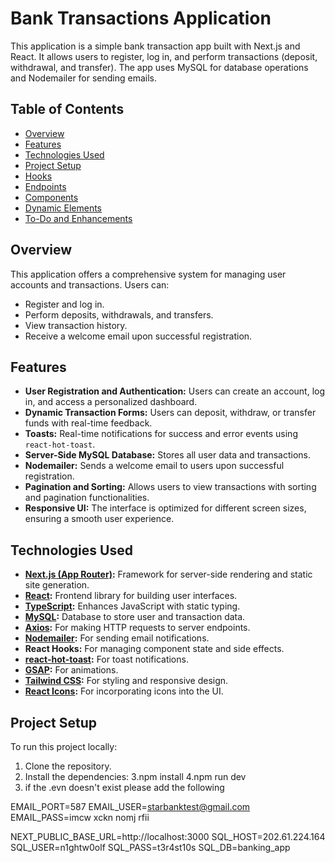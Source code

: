 # Bank Transactions Application

This application is a simple bank transaction app built with Next.js and React. It allows users to register, log in, and perform transactions (deposit, withdrawal, and transfer). The app uses MySQL for database operations and Nodemailer for sending emails.

## Table of Contents
- [Overview](#overview)
- [Features](#features)
- [Technologies Used](#technologies-used)
- [Project Setup](#project-setup)
- [Hooks](#hooks)
- [Endpoints](#endpoints)
- [Components](#components)
- [Dynamic Elements](#dynamic-elements)
- [To-Do and Enhancements](#to-do-and-enhancements)

## Overview
This application offers a comprehensive system for managing user accounts and transactions. Users can:
- Register and log in.
- Perform deposits, withdrawals, and transfers.
- View transaction history.
- Receive a welcome email upon successful registration.

## Features
- **User Registration and Authentication:** Users can create an account, log in, and access a personalized dashboard.
- **Dynamic Transaction Forms:** Users can deposit, withdraw, or transfer funds with real-time feedback.
- **Toasts:** Real-time notifications for success and error events using `react-hot-toast`.
- **Server-Side MySQL Database:** Stores all user data and transactions.
- **Nodemailer:** Sends a welcome email to users upon successful registration.
- **Pagination and Sorting:** Allows users to view transactions with sorting and pagination functionalities.
- **Responsive UI:** The interface is optimized for different screen sizes, ensuring a smooth user experience.

## Technologies Used
- **[Next.js (App Router)](https://nextjs.org/):** Framework for server-side rendering and static site generation.
- **[React](https://reactjs.org/):** Frontend library for building user interfaces.
- **[TypeScript](https://www.typescriptlang.org/):** Enhances JavaScript with static typing.
- **[MySQL](https://www.mysql.com/):** Database to store user and transaction data.
- **[Axios](https://axios-http.com/):** For making HTTP requests to server endpoints.
- **[Nodemailer](https://nodemailer.com/):** For sending email notifications.
- **React Hooks:** For managing component state and side effects.
- **[react-hot-toast](https://react-hot-toast.com/):** For toast notifications.
- **[GSAP](https://greensock.com/gsap/):** For animations.
- **[Tailwind CSS](https://tailwindcss.com/):** For styling and responsive design.
- **[React Icons](https://react-icons.github.io/react-icons/):** For incorporating icons into the UI.

## Project Setup
To run this project locally:
1. Clone the repository.
2. Install the dependencies:
3.npm install
4.npm run dev
5. if the .evn doesn't exist please add the following 


EMAIL_PORT=587
EMAIL_USER=starbanktest@gmail.com
EMAIL_PASS=imcw xckn nomj rfii

NEXT_PUBLIC_BASE_URL=http://localhost:3000
SQL_HOST=202.61.224.164
SQL_USER=n1ghtw0olf
SQL_PASS=t3r4st10s
SQL_DB=banking_app

